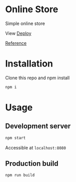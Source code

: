 # Online Store

Simple online store

View [Deploy](https://blick7.github.io/online-store/index.html)

[Reference](https://www.horizonhobby.com/)

# Installation

Clone this repo and npm install

```sh
npm i
```

# Usage

## Development server

```sh
npm start
```

Accessible at `localhost:8080`

## Production build

```sh
npm run build
```
